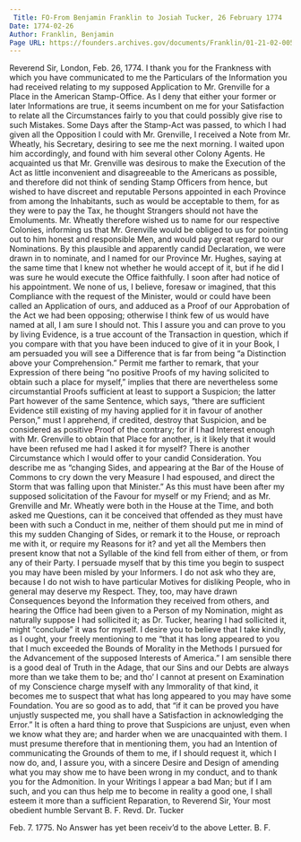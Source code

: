 ```yaml
---
 Title: FO-From Benjamin Franklin to Josiah Tucker, 26 February 1774
Date: 1774-02-26
Author: Franklin, Benjamin
Page URL: https://founders.archives.gov/documents/Franklin/01-21-02-0054
---
```



Reverend Sir,
London, Feb. 26, 1774.
I thank you for the Frankness with which you have communicated to me the Particulars of the Information you had received relating to my supposed Application to Mr. Grenville for a Place in the American Stamp-Office. As I deny that either your former or later Informations are true, it seems incumbent on me for your Satisfaction to relate all the Circumstances fairly to you that could possibly give rise to such Mistakes.
Some Days after the Stamp-Act was passed, to which I had given all the Opposition I could with Mr. Grenville, I received a Note from Mr. Wheatly, his Secretary, desiring to see me the next morning. I waited upon him accordingly, and found with him several other Colony Agents. He acquainted us that Mr. Grenville was desirous to make the Execution of the Act as little inconvenient and disagreeable to the Americans as possible, and therefore did not think of sending Stamp Officers from hence, but wished to have discreet and reputable Persons appointed in each Province from among the Inhabitants, such as would be acceptable to them, for as they were to pay the Tax, he thought Strangers should not have the Emoluments. Mr. Wheatly therefore wished us to name for our respective Colonies, informing us that Mr. Grenville would be obliged to us for pointing out to him honest and responsible Men, and would pay great regard to our Nominations. By this plausible and apparently candid Declaration, we were drawn in to nominate, and I named for our Province Mr. Hughes, saying at the same time that I knew not whether he would accept of it, but if he did I was sure he would execute the Office faithfully. I soon after had notice of his appointment. We none of us, I believe, foresaw or imagined, that this Compliance with the request of the Minister, would or could have been called an Application of ours, and adduced as a Proof of our Approbation of the Act we had been opposing; otherwise I think few of us would have named at all, I am sure I should not. This I assure you and can prove to you by living Evidence, is a true account of the Transaction in question, which if you compare with that you have been induced to give of it in your Book, I am persuaded you will see a Difference that is far from being “a Distinction above your Comprehension.”
Permit me farther to remark, that your Expression of there being “no positive Proofs of my having solicited to obtain such a place for myself,” implies that there are nevertheless some circumstantial Proofs sufficient at least to support a Suspicion; the latter Part however of the same Sentence, which says, “there are sufficient Evidence still existing of my having applied for it in favour of another Person,” must I apprehend, if credited, destroy that Suspicion, and be considered as positive Proof of the contrary; for if I had Interest enough with Mr. Grenville to obtain that Place for another, is it likely that it would have been refused me had I asked it for myself?
There is another Circumstance which I would offer to your candid Consideration. You describe me as “changing Sides, and appearing at the Bar of the House of Commons to cry down the very Measure I had espoused, and direct the Storm that was falling upon that Minister.” As this must have been after my supposed solicitation of the Favour for myself or my Friend; and as Mr. Grenville and Mr. Wheatly were both in the House at the Time, and both asked me Questions, can it be conceived that offended as they must have been with such a Conduct in me, neither of them should put me in mind of this my sudden Changing of Sides, or remark it to the House, or reproach me with it, or require my Reasons for it? and yet all the Members then present know that not a Syllable of the kind fell from either of them, or from any of their Party.
I persuade myself that by this time you begin to suspect you may have been misled by your Informers. I do not ask who they are, because I do not wish to have particular Motives for disliking People, who in general may deserve my Respect. They, too, may have drawn Consequences beyond the Information they received from others, and hearing the Office had been given to a Person of my Nomination, might as naturally suppose I had sollicited it; as Dr. Tucker, hearing I had sollicited it, might “conclude” it was for myself.
I desire you to believe that I take kindly, as I ought, your freely mentioning to me “that it has long appeared to you that I much exceeded the Bounds of Morality in the Methods I pursued for the Advancement of the supposed Interests of America.” I am sensible there is a good deal of Truth in the Adage, that our Sins and our Debts are always more than we take them to be; and tho’ I cannot at present on Examination of my Conscience charge myself with any Immorality of that kind, it becomes me to suspect that what has long appeared to you may have some Foundation. You are so good as to add, that “if it can be proved you have unjustly suspected me, you shall have a Satisfaction in acknowledging the Error.” It is often a hard thing to prove that Suspicions are unjust, even when we know what they are; and harder when we are unacquainted with them. I must presume therefore that in mentioning them, you had an Intention of communicating the Grounds of them to me, if I should request it, which I now do, and, I assure you, with a sincere Desire and Design of amending what you may show me to have been wrong in my conduct, and to thank you for the Admonition. In your Writings I appear a bad Man; but if I am such, and you can thus help me to become in reality a good one, I shall esteem it more than a sufficient Reparation, to Reverend Sir, Your most obedient humble Servant
B. F.
Revd. Dr. Tucker


Feb. 7. 1775. No Answer has yet been receiv’d to the above Letter.
B. F.


